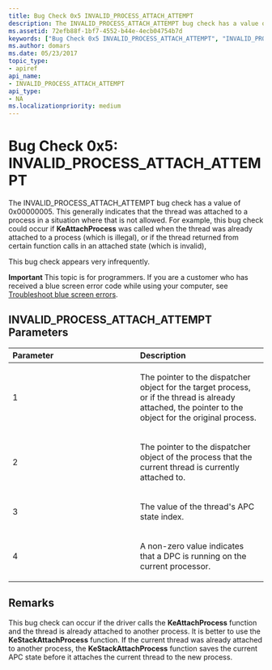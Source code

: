```yaml
---
title: Bug Check 0x5 INVALID_PROCESS_ATTACH_ATTEMPT
description: The INVALID_PROCESS_ATTACH_ATTEMPT bug check has a value of 0x00000005.
ms.assetid: 72efb88f-1bf7-4552-b44e-4ecb04754b7d
keywords: ["Bug Check 0x5 INVALID_PROCESS_ATTACH_ATTEMPT", "INVALID_PROCESS_ATTACH_ATTEMPT"]
ms.author: domars
ms.date: 05/23/2017
topic_type:
- apiref
api_name:
- INVALID_PROCESS_ATTACH_ATTEMPT
api_type:
- NA
ms.localizationpriority: medium
---
```


# Bug Check 0x5: INVALID\_PROCESS\_ATTACH\_ATTEMPT


The INVALID\_PROCESS\_ATTACH\_ATTEMPT bug check has a value of 0x00000005. This generally indicates that the thread was attached to a process in a situation where that is not allowed. For example, this bug check could occur if **KeAttachProcess** was called when the thread was already attached to a process (which is illegal), or if the thread returned from certain function calls in an attached state (which is invalid),

This bug check appears very infrequently.

**Important** This topic is for programmers. If you are a customer who has received a blue screen error code while using your computer, see [Troubleshoot blue screen errors](https://windows.microsoft.com/windows-10/troubleshoot-blue-screen-errors).

## INVALID\_PROCESS\_ATTACH\_ATTEMPT Parameters


<table>
<colgroup>
<col width="50%" />
<col width="50%" />
</colgroup>
<thead>
<tr class="header">
<th align="left">Parameter</th>
<th align="left">Description</th>
</tr>
</thead>
<tbody>
<tr class="odd">
<td align="left"><p>1</p></td>
<td align="left"><p>The pointer to the dispatcher object for the target process, or if the thread is already attached, the pointer to the object for the original process.</p></td>
</tr>
<tr class="even">
<td align="left"><p>2</p></td>
<td align="left"><p>The pointer to the dispatcher object of the process that the current thread is currently attached to.</p></td>
</tr>
<tr class="odd">
<td align="left"><p>3</p></td>
<td align="left"><p>The value of the thread&#39;s APC state index.</p></td>
</tr>
<tr class="even">
<td align="left"><p>4</p></td>
<td align="left"><p>A non-zero value indicates that a DPC is running on the current processor.</p></td>
</tr>
</tbody>
</table>

 

Remarks
-------

This bug check can occur if the driver calls the **KeAttachProcess** function and the thread is already attached to another process. It is better to use the **KeStackAttachProcess** function. If the current thread was already attached to another process, the **KeStackAttachProcess** function saves the current APC state before it attaches the current thread to the new process.

 

 




